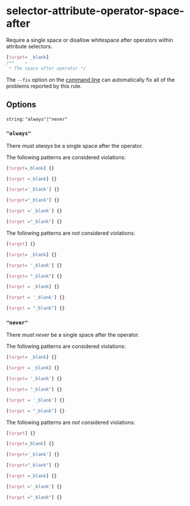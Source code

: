 # selector-attribute-operator-space-after

Require a single space or disallow whitespace after operators within attribute selectors.

```css
[target= _blank]
/**    ↑    
 * The space after operator */
```

The `--fix` option on the [command line](../../../docs/user-guide/cli.md#autofixing-errors) can automatically fix all of the problems reported by this rule.

## Options

`string`: `"always"|"never"`

### `"always"`

There *must always* be a single space after the operator.

The following patterns are considered violations:

```css
[target=_blank] {}
```

```css
[target =_blank] {}
```

```css
[target='_blank'] {}
```

```css
[target="_blank"] {}
```

```css
[target ='_blank'] {}
```

```css
[target ="_blank"] {}
```

The following patterns are *not* considered violations:

```css
[target] {}
```

```css
[target= _blank] {}
```

```css
[target= '_blank'] {}
```

```css
[target= "_blank"] {}
```

```css
[target = _blank] {}
```

```css
[target = '_blank'] {}
```

```css
[target = "_blank"] {}
```

### `"never"`

There *must never* be a single space after the operator.

The following patterns are considered violations:

```css
[target= _blank] {}
```

```css
[target = _blank] {}
```

```css
[target= '_blank'] {}
```

```css
[target= "_blank"] {}
```

```css
[target = '_blank'] {}
```

```css
[target = "_blank"] {}
```

The following patterns are *not* considered violations:

```css
[target] {}
```

```css
[target=_blank] {}
```

```css
[target='_blank'] {}
```

```css
[target="_blank"] {}
```

```css
[target =_blank] {}
```

```css
[target ='_blank'] {}
```

```css
[target ="_blank"] {}
```
